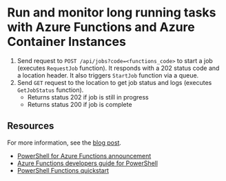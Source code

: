 # Run and monitor long running tasks with Azure Functions and Azure Container Instances

1. Send request to `POST /api/jobs?code=<functions_code>` to start a job (executes `RequestJob` function). It responds with a 202 status code and a location header. It also triggers `StartJob` function via a queue.
1. Send `GET` request to the location to get job status and logs (executes `GetJobStatus` function).
    - Returns status 202 if job is still in progress
    - Returns status 200 if job is complete

## Resources

For more information, see the [blog post](https://dev.to/azure/event-driven-serverless-containers-with-powershell-azure-functions-and-azure-container-instances-e9b).

* [PowerShell for Azure Functions announcement](https://azure.microsoft.com/blog/serverless-automation-using-powershell-preview-in-azure-functions/?WT.mc_id=functionspowershellrunaci-github-antchu)
* [Azure Functions developers guide for PowerShell](https://docs.microsoft.com/azure/azure-functions/functions-reference-powershell?WT.mc_id=functionspowershellrunaci-github-antchu)
* [PowerShell Functions quickstart](https://docs.microsoft.com/azure/azure-functions/functions-create-first-function-powershell?WT.mc_id=functionspowershellrunaci-github-antchu)
